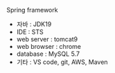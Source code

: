 Spring framework 
- 자바 : JDK19
- IDE : STS
- web server : tomcat9
- web browser : chrome
- database : MySQL 5.7
- 기타 : VS code, git, AWS, Maven
